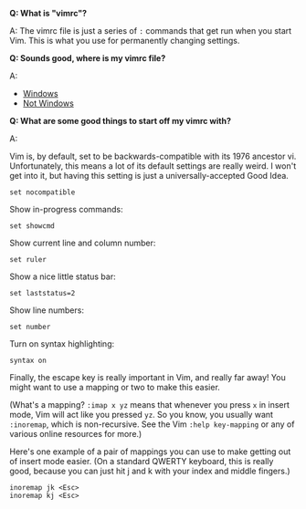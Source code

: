 **Q: What is "vimrc"?**

A: The vimrc file is just a series of `:` commands that get run when you start
Vim. This is what you use for permanently changing settings.

**Q: Sounds good, where is my vimrc file?**

A:

- [Windows][vimrc-location-windows]
- [Not Windows][vimrc-location]

**Q: What are some good things to start off my vimrc with?**

A:

Vim is, by default, set to be backwards-compatible with its 1976 ancestor
vi. Unfortunately, this means a lot of its default settings are really
weird. I won't get into it, but having this setting is just a
universally-accepted Good Idea.

    set nocompatible

Show in-progress commands:

    set showcmd

Show current line and column number:

    set ruler

Show a nice little status bar:

    set laststatus=2

Show line numbers:

    set number

Turn on syntax highlighting:

    syntax on

Finally, the escape key is really important in Vim, and really far away! You
might want to use a mapping or two to make this easier.

(What's a mapping? `:imap x yz` means that whenever you press `x` in insert
mode, Vim will act like you pressed `yz`. So you know, you usually want
`:inoremap`, which is non-recursive. See the Vim `:help key-mapping` or any of
various online resources for more.)

Here's one example of a pair of mappings you can use to make getting out of
insert mode easier. (On a standard QWERTY keyboard, this is really good,
because you can just hit j and k with your index and middle fingers.)

    inoremap jk <Esc>
    inoremap kj <Esc>

[vimrc-location-windows]: http://superuser.com/questions/86246/where-should-the-vimrc-file-be-located-on-windows-7
[vimrc-location]: http://stackoverflow.com/questions/10921441/where-is-my-vimrc-file

